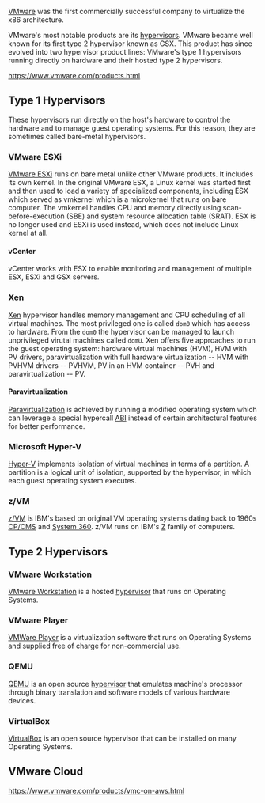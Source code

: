 [VMware]( http://vmware.com/  ) was the first commercially successful company to virtualize the x86 architecture.

VMware's most notable products are its [hypervisors](Hypervisor). VMware became well known for its first type 2 hypervisor known as GSX. This product has since evolved into two hypervisor product lines: VMware's type 1 hypervisors  running directly on hardware and their hosted type 2 hypervisors.

https://www.vmware.com/products.html

## Type 1 Hypervisors

These hypervisors run directly on the host's hardware to control the hardware and to manage guest operating systems. For this reason, they are sometimes called bare-metal hypervisors. 

### VMware ESXi

[VMware ESXi](https://en.wikipedia.org/wiki/VMware_ESXi) runs on bare metal unlike other VMware products. It includes its own kernel. In the original VMware ESX, a Linux kernel was started first and then used to load a variety of specialized components, including ESX which served as vmkernel which is a microkernel that runs on bare computer. The vmkernel handles CPU and memory directly using scan-before-execution (SBE) and system resource allocation table (SRAT). ESX is no longer used and ESXi is used instead, which does not include Linux kernel at all.

#### vCenter

vCenter works with ESX to enable monitoring and management of multiple ESX, ESXi and GSX servers.

### Xen

[Xen](https://en.wikipedia.org/wiki/Xen) hypervisor handles memory management and CPU scheduling of all virtual machines.  The most privileged one is called `dom0` which has access to hardware. From the `dom0` the hypervisor can be managed to launch unprivileged virutal machines called `domU`. Xen offers five approaches to run the guest operating system: hardware virtual machines (HVM), HVM with PV drivers, paravirtualization with full hardware virtualization -- HVM with PVHVM drivers -- PVHVM, PV in an HVM container -- PVH and paravirtualization -- PV.

#### Paravirtualization

[Paravirtualization](https://en.wikipedia.org/wiki/Paravirtualization) is achieved by running a modified operating system which can leverage a special hypercall [ABI](https://en.wikipedia.org/wiki/Application_binary_interface) instead of certain architectural features for better performance.


### Microsoft Hyper-V

[Hyper-V](https://en.wikipedia.org/wiki/Hyper-V) implements isolation of virtual machines in terms of a partition. A partition is a logical unit of isolation, supported by the hypervisor, in which each guest operating system executes.

### z/VM

[z/VM](https://en.wikipedia.org/wiki/Z/VM) is IBM's based on original VM operating systems dating back to 1960s [CP/CMS](https://en.wikipedia.org/wiki/CP/CMS) and [System 360](https://en.wikipedia.org/wiki/IBM_System/360_Model_67).  z/VM runs on IBM's [Z](https://en.wikipedia.org/wiki/IBM_Z) family of computers.


## Type 2 Hypervisors

### VMware Workstation

[VMware Workstation](https://en.wikipedia.org/wiki/VMware_Workstation) is a hosted [hypervisor](hypervisor) that runs on Operating Systems.

### VMware Player

[VMWare Player](https://en.wikipedia.org/wiki/VMware_Workstation_Player) is a virtualization software that runs on Operating Systems and supplied free of charge for non-commercial use.


### QEMU

[QEMU](https://en.wikipedia.org/wiki/QEMU) is an open source [hypervisor](hypervisor) that emulates machine's processor through binary translation and software models of various hardware devices.

### VirtualBox

[VirtualBox](https://en.wikipedia.org/wiki/VirtualBox) is an open source hypervisor that can be installed on many Operating Systems.

## VMware Cloud



https://www.vmware.com/products/vmc-on-aws.html
